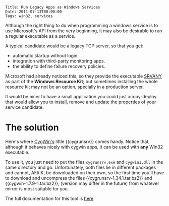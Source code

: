     Title: Run Legacy Apps as Windows Services
    Date: 2011-07-13T00:00:00
    Tags: win32, services

Although the right thing to do when programming a windows service is
to use Microsoft's API from the very beginning, it may also be
desirable to run a regular executable as a service. 

<!-- more -->

A typical candidate would be a legacy TCP server, so that you get:

- automatic startup without login.
- integration with third-party monitoring apps.
- the ability to define failure recovery policies.

Microsoft had already noticed this, so they provide the executable
[SRVANY](http://support.microsoft.com/kb/137890) as part of the
**Windows Resource Kit**; but sometimes installing the whole resource
kit may not be an option, specially in a production server. 

It would be nicer to have a small application you could just
xcopy-deploy that would allow you to install, remove and update the
properties of your service candidate.

# The solution

Here's where [CygWin's](http://www.cygwin.com/) little {{cygrunsrv}}
comes handy. Notice that, although it behaves nicely with cygwin apps,
it can be used with **any** Win32 executable.

To use it, you just need to put the files `cygrunsrv.exe` and
`cygwin1.dll` in the same directory and go. Unfortunately, both
files lie in different packages and cannot, AFAIK, be downloaded on
their own, so the first time you'll have to download and uncompress the
files {{cygrunsrv-1.34.1.tar.bz2}} and {{cygwin-1.7.9-1.tar.bz2}},
(version may differ in the future) from whatever mirror is most suitable for you. 

The full documentation for this tool is
[here](http://web.mit.edu/cygwin/cygwin_v1.3.2/usr/doc/Cygwin/cygrunsrv.README).

